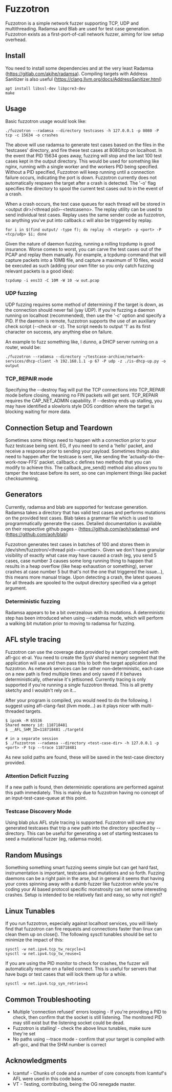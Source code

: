 # Fuzzotron
Fuzzotron is a simple network fuzzer supporting TCP, UDP and multithreading. Radamsa and Blab are used for test case generation. Fuzzotron exists as a first-port-of-call network fuzzer, aiming for low setup overhead.

## Install
You need to install some dependencies and at the very least Radamsa (https://gitlab.com/akihe/radamsa). Compiling targets with Address Sanitizer is also useful (https://clang.llvm.org/docs/AddressSanitizer.html)

```
apt install libssl-dev libpcre3-dev
make
```

## Usage
Basic fuzzotron usage would look like:

```
./fuzzotron --radamsa --directory testcases -h 127.0.0.1 -p 8080 -P tcp -c 15634 -o crashes
```

The above will use radamsa to generate test cases based on the files in the 'testcases' directory, and fire these test cases at 8080/tcp on localhost. In the event that PID 15634 goes away, fuzzing will stop and the last 100 test cases kept in the output directory. This would be used for something like nginx, running with a single worker and the workers PID being specified. Without a PID specified, Fuzzotron will keep running until a connection failure occurs, indicating the port is down. Fuzzotron currently does not automatically respawn the target after a crash is detected. The '-o' flag specifies the directory to spool the current test cases out to in the event of a crash.

When a crash occurs, the test case queues for each thread will be stored in \<output dir\>/\<thread pid\>-\<testcaseno\>. The replay utility can be used to send individual test cases. Replay uses the same sender code as fuzzotron, so anything you've put into callback.c will also be triggered by replay.
```
for i in $(find output/ -type f); do replay -h <target> -p <port> -P <tcp/udp> $i; done
```

Given the nature of daemon fuzzing, running a rolling tcpdump is good insurance. Worse comes to worst, you can carve the test cases out of the PCAP and replay them manually. For example, a tcpdump command that will capture packets into a 10MB file, and capture a maximum of 10 files, would be executed as such (adding your own filter so you only catch fuzzing relevant packets is a good idea):

```
tcpdump -i ens33 -C 10M -W 10 -w out.pcap
```

### UDP fuzzing
UDP fuzzing requires some method of determining if the target is down, as the connection should never fail (yay UDP). If you're fuzzing a daemon running on localhost (recommended), then use the '-c' option and specify a PID. If the daemon is remote, fuzzotron supports the use of an auxiliary check script (--check or -z). The script needs to output '1' as its first character on success, any anything else on failure.

An example to fuzz something like, I dunno, a DHCP server running on a router, would be:

```
./fuzzotron --radamsa --directory ~/testcase-archive/network-services/dhcp-client -h 192.168.1.1 -p 67 -P udp -z ./is-dhcp-up.py -o output
```

### TCP_REPAIR mode
Specifying the --destroy flag will put the TCP connections into TCP\_REPAIR mode before closing, meaning no FIN packets will get sent. TCP\_REPAIR requires the CAP\_NET\_ADMIN capability. If --destroy ends up stalling, you may have identified a slowloris style DOS condition where the target is blocking waiting for more data.

## Connection Setup and Teardown
Sometimes some things need to happen with a connection prior to your fuzz testcase being sent. EG, if you need to send a 'hello' packet, and receive a response prior to sending your payload. Sometimes things also need to happen after the testcase is sent, like sending the 'actually-do-the-work-now-FFS' packet. callback.c defines two methods that you can modify to achieve this. The callback\_pre\_send() method also allows you to tamper the testcase before its sent, so one can implement things like packet checksumming. 

## Generators
Currently, radamsa and blab are supported for testcase generation. Radamsa takes a directory that has valid test cases and performs mutations on the provided test cases. Blab takes a grammar file which is used to programmatically generate the cases. Detailed documentation is available on their respective github pages - (https://github.com/aoh/radamsa) and (https://github.com/aoh/blab)

Fuzzotron generates test cases in batches of 100 and stores them in /dev/shm/fuzzotron/\<thread pid\>-\<number\>. Given we don't have granular visibility of exactly what case may have caused a crash (eg, you send 5 cases, case number 3 causes some long running thing to happen that results in a heap overflow (like heap exhaustion or something), server crashes at case number 5 but that's not the one that triggered the issue...), this means more manual triage. Upon detecting a crash, the latest queues for all threads are spooled to the output directory specified via a getopt argument.

### Deterministic fuzzing
Radamsa appears to be a bit overzealous with its mutations. A deterministic step has been introduced when using --radamsa mode, which will perform a walking bit mutation prior to moving to radamsa for fuzzing.

## AFL style tracing
Fuzzotron can use the coverage data provided by a target compiled with afl-gcc et-al. You need to create the SysV shared memory segment that the application will use and then pass this to both the target application and fuzzotron. As network services can be rather non-deterministic, each case on a new path is fired multiple times and only saved if it behaves deterministically, otherwise it's jettisoned. Currently tracing is only supported if you're running a single fuzzotron thread. This is all pretty sketchy and I wouldn't rely on it...

After your program is compiled, you would need to do the following. I suggest using afl-clang-fast (llvm mode...) as it plays nicer with multi-threaded targets.

```
$ ipcmk -M 65536
Shared memory id: 118718481
$ __AFL_SHM_ID=118718481 ./targetd

# in a separate session
$ ./fuzzotron --radamsa --directory <test-case-dir> -h 127.0.0.1 -p <port> -P tcp --trace 118718481
```

As new solid paths are found, these will be saved in the test-case directory provided.

### Attention Deficit Fuzzing
If a new path is found, then deterministic operations are performed against this path immediately. This is mainly due to fuzzotron having no concept of an input-test-case-queue at this point.

### Testcase Discovery Mode
Using blab plus AFL style tracing is supported. Fuzzotron will save any generated testcases that trip a new path into the directory specified by --directory. This can be useful for generating a set of starting testcases to seed a mutational fuzzer (eg, radamsa mode).

## Random Musings
Something something smart fuzzing seems simple but can get hard fast, instrumentation is important, testcases and mutations and so forth. Fuzzing daemons can be a right pain in the arse, but in general it seems that having your cores spinning away with a dumb fuzzer like fuzzotron while you're coding your AI based protocol specific monstrosity can net some interesting crashes. Setup is intended to be relatively fast and easy, so why not right?

## Linux Tunables
If you run fuzzotron, especially against localhost services, you will likely find that fuzzotron can fire requests and connections faster than linux can clean them up on close(). The following sysctl tunables should be set to minimize the impact of this:

```
sysctl -w net.ipv4.tcp_tw_recycle=1
sysctl -w net.ipv4.tcp_tw_reuse=1
```

If you are using the PID monitor to check for crashes, the fuzzer will automatically resume on a failed connect. This is useful for servers that have bugs or test cases that will lock them up for a while.

```
sysctl -w net.ipv4.tcp_syn_retries=1
```
## Common Troubleshooting
* Multiple 'connection refused' errors looping - If you're providing a PID to check, then confirm that the socket is still listening. The monitored PID may still exist but the listening socket could be dead.
* Fuzzotron is stalling! - check the above linux tunables, make sure they're set
* No paths using --trace mode - confirm that your target is compiled with afl-gcc, and that the SHM number is correct

## Acknowledgments
* lcamtuf - Chunks of code and a number of core concepts from lcamtuf's AFL were used in this code base.
* VT - Testing, contributing, being the OG renegade master.
